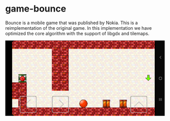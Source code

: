 # game-bounce
Bounce is a mobile game that was published by Nokia. This is a reimplementation of the original game. 
In this implementation we have optimized the core algorithm with the support of libgdx and tilemaps.

![alt text](https://github.com/AUser000/game-bounce/blob/master/screenshots/Screenshot_20191202-180851_Bounce%20Two.jpg)
